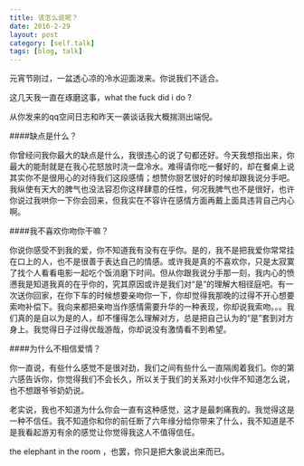 ```yaml
---
title: 该怎么说呢？
date: 2016-2-29
layout: post
category: [self.talk]
tags: [blog, talk]
---
```


元宵节刚过，一盆透心凉的冷水迎面泼来。你说我们不适合。

这几天我一直在琢磨这事，what the fuck did i do ?

从你发来的qq空间日志和昨天一袭谈话我大概揣测出端倪。

####缺点是什么？

你曾经问我你最大的缺点是什么，我很违心的说了句都还好。今天我想指出来，你最大的能耐就是在我心花怒放时浇一盘冷水。难得请你吃一餐好的，却在餐桌上说其实你不是很用心的对待我们这段感情；想赞你厨艺很好的时候却跟我说分手吧。我纵使有天大的脾气也没法容忍你这样肆意的任性，何况我脾气也不是很好，也许你说过我哄你一下你会回来，但我实在不容许在感情方面再戴上面具违背自己内心啊。

####我不喜欢你吻你干嘛？

你说你感受不到我的爱，你不知道我有没有在乎你。是的，我不是把我爱你常常挂在口上的人，也不是很善于表达自己的情感。或许我是真的不喜欢你，只是太寂寞了找个人看看电影一起吃个饭消磨下时间。但从你跟我说分手那一刻，我内心的愤懑我是知道我真的在乎你的，究其原因或许是我们对“是”的理解大相径庭吧。有一次送你回家，在你下车的时候想要亲吻你一下，你却觉得我那晚的过得不开心想要索吻补偿下。我向来都把亲吻当作感情需要升华的一种表现，你却说我索吻。。。我们真的是自以为是的人，却不懂得怎么理解对方，总是把自己认为的“是”套到对方身上。我觉得日子过得优哉游哉，你却说没有激情看不到希望。



####为什么不相信爱情？

你一直说，有些什么感觉不是很对劲，我们之间有些什么一直隔阂着我们。你的第六感告诉你，你觉得我们不会长久，所以关于我们的关系对小伙伴不知道怎么说，也不想跟爷爷奶奶说。

老实说，我也不知道为什么你会一直有这种感觉，这才是最刺痛我的。我觉得这是一种不信任。我不知道你和你的前任断了六年缘分给你带来了什么，我不知道是不是我看起游刃有余的感觉让你觉得我这人不值得信任。

the elephant in the room ，也罢，你只是把大象说出来而已。

